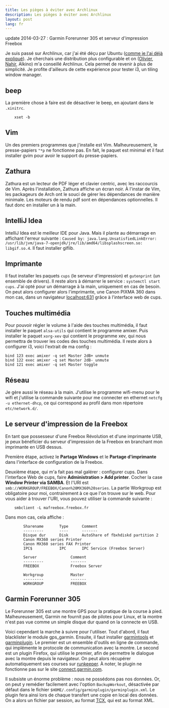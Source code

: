 ```yaml
---
title: Les pièges à éviter avec Archlinux
description: Les pièges à éviter avec Archlinux
layout: post
lang: fr
---
```

update 2014-03-27 : Garmin Forerunner 305 et serveur d'impression Freebox

Je suis passé sur Archlinux, car j'ai été déçu par Ubuntu ([comme je l'ai déjà
expliqué](ubuntu-12-10.html)). Je cherchais une distribution plus configurable et on
([Olivier](https://twitter.com/OlivierCroisier), [Nahir](https://twitter.com/FreakyNadley), Alkino)
m'a conseillé Archlinux. Cela permet de revenir à plus de simplicité. Je profite d'ailleurs de cette
expérience pour tester i3, un tiling window manager.

## beep

La première chose à faire est de désactiver le beep, en ajoutant dans le `.xinitrc`.

```
    xset -b
```

## Vim

Un des premiers programmes que j'installe est Vim. Malheureusement, le presse-papiers `"*p` ne
fonctionne pas. En fait, le paquet est minimal et il faut installer gvim pour avoir le support du
presse-papiers.

## Zathura

Zathura est un lecteur de PDF léger et clavier centric, avec les raccourcis de Vim. Après
l'installation, Zathura affiche un écran noir. À l'instar de Vim, les packageurs de Arch ont le
souci de gérer les dépendances de manière minimale. Les moteurs de rendu pdf sont en dépendances
optionnelles. Il faut donc en installer un à la main.

## IntelliJ Idea

IntelliJ Idea est le meilleur IDE pour Java. Mais il plante au démarrage en affichant l'erreur
suivante :
`Caused by: java.lang.UnsatisfiedLinkError: /usr/lib/jvm/java-7-openjdk/jre/lib/amd64/libsplashscreen.so: libgif.so.4`.
Il faut installer giflib.

## Imprimante

Il faut installer les paquets `cups` (le serveur d'impression) et `gutenprint` (un ensemble de
drivers). Il reste alors à démarrer le service : `systemctl start cups`. J'ai opté pour un démarrage
à la main, uniquement en cas de besoin. On peut alors configurer alors l'imprimante, une Canon PIXMA
360 dans mon cas, dans un navigateur [localhost:631](http://localhost:631) grâce à l'interface web
de cups.

## Touches multimédia

Pour pouvoir régler le volume à l'aide des touches multimédia, il faut installer le paquet
`alsa-utils` qui contient le programme amixer. Puis installer le paquet `xorg-xev` qui contient le
programme xev, qui nous permettra de trouver les codes des touches multimédia. Il reste alors à
configurer i3, voici l'extrait de ma config :

```
bind 123 exec amixer -q set Master 2dB+ unmute
bind 122 exec amixer -q set Master 2dB- unmute
bind 121 exec amixer -q set Master toggle
```

## Réseau

Je gère aussi le réseau à la main. J'utilise le programme wifi-menu pour le wifi et j'utilise la
commande suivante pour me connecter en ethernet `netcfg -u ethernet-dhcp`, ce qui correspond au
profil dans mon répertoire `etc/network.d/`.

## Le serveur d'impression de la Freebox

En tant que possesseur d'une Freebox Révolution et d'une imprimante USB, je peux bénéficier du
serveur d'impression de la Freebox en branchant mon imprimante en USB dessus.

Première étape, activez le **Partage Windows** et le **Partage d'imprimante** dans l'interface de
configuration de la Freebox.

Deuxième étape, qui m'a fait pas mal galérer : configurer cups. Dans l'interface Web de cups, faire
**Administration > Add printer**. Cocher la case **Window Printer via SAMBA**. Et l'URI est
`smb://WORKGROUP/FREEBOX/Canon%20MX360%20series`. La partie Workgroup est obligatoire pour moi,
contrairement à ce que l'on trouve sur le web. Pour vous aider à trouver l'URI, vous pouvez utiliser
la commande suivante :

```
    smbclient -L mafreebox.freebox.fr
```

Dans mon cas, cela affiche :

```
        Sharename       Type      Comment
        ---------       ----      -------
        Disque dur      Disk      AutoShare of fbxhdiskd partition 2
        Canon MX360 series Printer   
        Canon MX360 series FAX Printer   
        IPC$            IPC       IPC Service (Freebox Server)

        Server               Comment
        ---------            -------
        FREEBOX              Freebox Server

        Workgroup            Master
        ---------            -------
        WORKGROUP            FREEBOX
```

## Garmin Forerunner 305

Le Forerunner 305 est une montre GPS pour la pratique de la course à pied. Malheureusement, Garmin
ne fournit pas de pilotes pour Linux, et la montre n'est pas vue comme un simple disque dur quand on
la connecte en USB.

Voici cependant la marche à suivre pour l'utiliser. Tout d'abord, il faut blacklister le module
gps\_garmin. Ensuite, il faut installer [garmintools](https://code.google.com/archive/p/garmintools/) et
[garminplugin](http://www.andreas-diesner.de/garminplugin). Le premier est un ensemble d'outils en
ligne de commande, qui implémente le protocole de communication avec la montre. Le second est un
plugin Firefox, qui utilise le premier, afin de permettre le dialogue avec la montre depuis le
navigateur. On peut alors récupérer automatiquement ses courses sur
[runkeeper](http://runkeeper.com). À noter, le plugin ne fonctionne pas sur le site
[connect.garmin.com](http://connect.garmin.com).

Il subsiste un énorme problème : nous ne possédons pas nos données. Or, on peut y remédier
facilement avec l'option `BackupWorkout`, désactivée par défaut dans le fichier
`$HOME/.config/garminplugin/garminplugin.xml`. Le plugin fera ainsi lors de chaque transfert une
copie en local des données. On a alors un fichier par session, au format
[TCX](http://en.wikipedia.org/wiki/Training_Center_XML), qui est au format XML.
